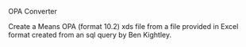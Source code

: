 OPA Converter

Create a Means OPA (format 10.2) xds file from a file provided in Excel format created from an sql query by Ben Kightley.

